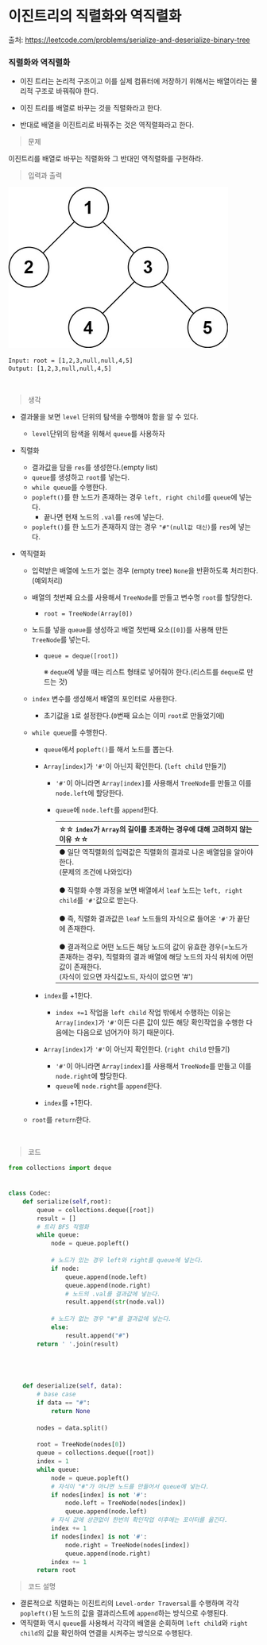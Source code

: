 # 이진트리의 직렬화와 역직렬화

출처: https://leetcode.com/problems/serialize-and-deserialize-binary-tree    



### 직렬화와 역직렬화

* 이진 트리는 논리적 구조이고 이를 실제 컴퓨터에 저장하기 위해서는 배열이라는 물리적 구조로 바꿔줘야 한다.

* 이진 트리를 배열로 바꾸는 것을 직렬화라고 한다. 

* 반대로 배열을 이진트리로 바꿔주는 것은 역직렬화라고 한다.     



> 문제

이진트리를 배열로 바꾸는 직렬화와 그 반대인 역직렬화를 구현하라.    



> 입력과 출력

![img](47.Serialize_and_Deserialize_Binary_Tree.assets/serdeser.jpg)

```
Input: root = [1,2,3,null,null,4,5]
Output: [1,2,3,null,null,4,5]
```

​    

> 생각

* 결과물을 보면 `level` 단위의 탐색을 수행해야 함을 알 수 있다.

  * `level`단위의 탐색을 위해서 `queue`를 사용하자

* 직렬화

  * 결과값을 담을 `res`를 생성한다.(empty list)
  * `queue`를 생성하고 `root`를 넣는다.
  * `while queue`를 수행한다.
  * `popleft()`를 한 노드가 존재하는 경우 `left, right child`를 `queue`에 넣는다.
    * 끝나면 현재 노드의 `.val`를 `res`에 넣는다.
  * `popleft()`를 한 노드가 존재하지 않는 경우 `"#"(null값 대신)`를 `res`에 넣는다.

* 역직렬화

  * 입력받은 배열에 노드가 없는 경우 (empty tree) `None`을 반환하도록 처리한다.(예외처리)

  * 배열의 첫번째 요소를 사용해서 `TreeNode`를 만들고 변수명 `root`를 할당한다. 

    * `root = TreeNode(Array[0])`

  * 노드를 넣을 `queue`를 생성하고 배열 첫번째 요소(`[0]`)를 사용해 만든 `TreeNode`를 넣는다.

    * `queue = deque([root])`

      ※ `deque`에 넣을 때는 리스트 형태로 넣어줘야 한다.(리스트를 `deque`로 만드는 것) 

  * `index`  변수를 생성해서 배열의 포인터로 사용한다.

    * 초기값을 `1`로 설정한다.(`0`번째 요소는 이미 `root`로 만들었기에)

  * `while queue`를 수행한다.

    * `queue`에서 `popleft()`를 해서 노드를 뽑는다.

    * `Array[index]`가 `'#'`이 아닌지 확인한다. (`left child` 만들기)

      * `'#'`이 아니라면 `Array[index]`를 사용해서 `TreeNode`를 만들고 이를 `node.left`에 할당한다. 

      * `queue`에 `node.left`를 `append`한다.

        | ☆☆ `index`가 `Array`의 길이를 초과하는 경우에 대해 고려하지 않는 이유 ☆☆ |
        | ------------------------------------------------------------ |
        | ● 일단 역직렬화의 입력값은 직렬화의 결과로 나온 배열임을 알아야 한다.<br />(문제의 조건에 나와있다)<br /><br />● 직렬화 수행 과정을 보면 배열에서 `leaf` 노드는 `left, right child`를 `'#'`값으로 받는다.<br /><br />● 즉, 직렬화 결과값은 `leaf` 노드들의 자식으로 들어온 `'#'`가 끝단에 존재한다.<br /><br />● 결과적으로 어떤 노드든 해당 노드의 값이 유효한 경우(=노드가 존재하는 경우), 직렬화의 결과 배열에 해당 노드의 자식 위치에 어떤 값이 존재한다.<br />(자식이 있으면 자식값노드, 자식이 없으면 '#') |

        

    * `index`를 +1한다.

      * `index +=1` 작업을 `left child` 작업 밖에서 수행하는 이유는 `Array[index]`가 `'#'`이든 다른 값이 있든 해당 확인작업을 수행한 다음에는 다음으로 넘어가야 하기 때문이다.

    * `Array[index]`가 `'#'`이 아닌지 확인한다. (`right child` 만들기)

      * `'#'`이 아니라면 `Array[index]`를 사용해서 `TreeNode`를 만들고 이를 `node.right`에 할당한다. 
      * `queue`에 `node.right`를 `append`한다.

    * `index`를 +1한다.

  * `root`를 `return`한다.

​    

> 코드

```python
from collections import deque


class Codec:
    def serialize(self,root):
        queue = collections.deque([root])
        result = []
        # 트리 BFS 직렬화
        while queue:
            node = queue.popleft()
            
            # 노드가 있는 경우 left와 right를 queue에 넣는다.
            if node:
                queue.append(node.left)
                queue.append(node.right)
                # 노드의 .val를 결과값에 넣는다. 
                result.append(str(node.val))
                
            # 노드가 없는 경우 "#"를 결과값에 넣는다.
            else:
                result.append("#")
        return ' '.join(result)
    
    
                

    def deserialize(self, data):
        # base case
        if data == "#":
            return None
        
        nodes = data.split()
        
        root = TreeNode(nodes[0])
        queue = collections.deque([root])
        index = 1
        while queue:
            node = queue.popleft()
            # 자식이 "#"가 아니면 노드를 만들어서 queue에 넣는다.
            if nodes[index] is not '#':
                node.left = TreeNode(nodes[index])
                queue.append(node.left)
            # 자식 값에 상관없이 한번의 확인작업 이후에는 포이터를 옮긴다.
            index += 1
            if nodes[index] is not '#':
                node.right = TreeNode(nodes[index])
                queue.append(node.right)
            index += 1
        return root
```



> 코드 설명

* 결론적으로 직렬화는 이진트리의 `Level-order Traversal`를 수행하며 각각 `popleft()`된 
  노드의 값을 결과리스트에 `append`하는 방식으로 수행된다.
* 역직렬화 역시 `queue`를 사용해서 각각의 배열을 순회하며 `left child`와  `right child`의 값을 확인하여 연결을 시켜주는 방식으로 수행된다.

